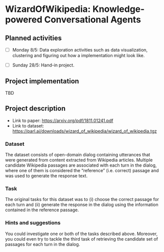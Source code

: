 # WizardOfWikipedia: Knowledge-powered Conversational Agents

## Planned activities

- [ ] Monday 8/5: Data exploration activities such as data visualization, clustering and figuring out how a implementation might look like.

- [ ] Sunday 28/5: Hand-in project.

## Project implementation

TBD

## Project description

- Link to paper: https://arxiv.org/pdf/1811.01241.pdf
- Link to dataset: https://parl.ai/downloads/wizard_of_wikipedia/wizard_of_wikipedia.tgz

### Dataset

The dataset consists of open-domain dialog containing utterances that were generated from content extracted from Wikipedia articles. Multiple candidate Wikipedia passages are associated with each turn in the dialog, where one of them is considered the “reference” (i.e. correct) passage and was used to generate the response text.

### Task

The original tasks for this dataset was to (i) choose the correct passage for each turn and (ii) generate the response in the dialog using the information contained in the reference passage.

### Hints and suggestions

You could investigate one or both of the tasks described above. Moreover, you could even try to tackle the third task of retrieving the candidate set of passages for each turn in the dialog.

